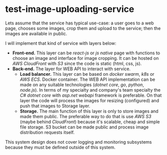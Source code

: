 # test-image-uploading-service

Lets assume that the service has typical use-case: a user goes to a web page, chooses some images, crop them and upload to the service; then the images are available in public.

I will implement that kind of service with layers below:

* **Front-end.** This layer can be *react-js* or *js native* page with functions to choose an image and interface for image cropping. It can be hosted on *AWS CloudFront* with *S3* since the code is static (html, css, js).
* **Back-end.** The layer for WEB API to interact with service.
  * **Load balancer.** This layer can be based on *docker swarm*, *k8s* or *AWS ECS*.
Docker container. The WEB API implementation can be made on any suitable technologies (*dotnet core*, *go*, *python*, *node.js*). In terms of my specialty and company's team specialty the *C# dotnet core* with *asp.net webapi* framework is preferable. On that layer the code will process the images for resizing (configured) and push that images to Storage layer.
  * **Storage.** The main function of this layer is only to store images and made them public. The preferable way to do that is use *AWS S3* (maybe behind *CloudFront*) because it's scalable, cheap and simple file storage. S3 bucket can be made public and process image distribution requests itself.

This system design does not cover logging and monitoring subsystems because they must be defined outside of this system.
